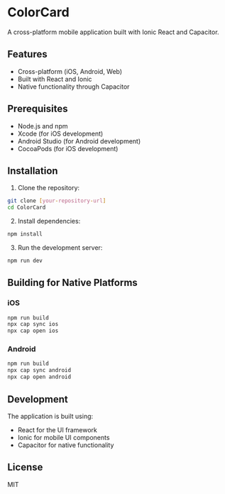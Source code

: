 # ColorCard

A cross-platform mobile application built with Ionic React and Capacitor.

## Features

- Cross-platform (iOS, Android, Web)
- Built with React and Ionic
- Native functionality through Capacitor

## Prerequisites

- Node.js and npm
- Xcode (for iOS development)
- Android Studio (for Android development)
- CocoaPods (for iOS development)

## Installation

1. Clone the repository:
```bash
git clone [your-repository-url]
cd ColorCard
```

2. Install dependencies:
```bash
npm install
```

3. Run the development server:
```bash
npm run dev
```

## Building for Native Platforms

### iOS
```bash
npm run build
npx cap sync ios
npx cap open ios
```

### Android
```bash
npm run build
npx cap sync android
npx cap open android
```

## Development

The application is built using:
- React for the UI framework
- Ionic for mobile UI components
- Capacitor for native functionality

## License

MIT
